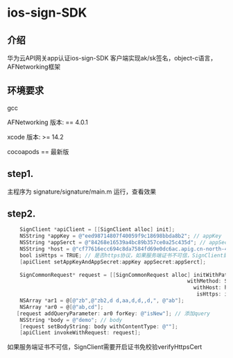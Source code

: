# ios-sign-SDK

## 介绍
华为云API网关app认证ios-sign-SDK
客户端实现ak/sk签名，object-c语言，AFNetworking框架

## 环境要求

gcc

AFNetworking 版本: == 4.0.1

xcode 版本: >= 14.2

cocoapods == 最新版

## step1. 
主程序为 signature/signature/main.m
运行，查看效果
## step2.


```objectivec
    SignClient *apiClient = [[SignClient alloc] init];
    NSString *appKey = @"eed98714807f40059f9c18698bbda8b2"; // appKey
    NSString *appSerct = @"84268e16539a4bc89b357ce0a25c435d"; // appSecert
    NSString *host = @"cf77616ecc694c8da7584fd69e0dc6ac.apig.cn-north-4.huaweicloudapis.com"; // 域名
    bool isHttps = TRUE; // 是否https协议，如果服务端证书不可信，SignClient需要开启证书免校验verifyHttpsCert
    [apiClient setAppKeyAndAppSecret:appKey appSecret:appSerct];
    
    SignCommonRequest* request = [[SignCommonRequest alloc] initWithPath: @"/app/aksk/post" // api的path
                                                          withMethod: SIGN_METHOD_POST // api的请求方法
                                                            withHost: host
                                                             isHttps: isHttps];
    NSArray *ar1 = @[@"zb",@"zb2,d d,aa,d,d,,d,", @"ab"];
    NSArray *ar0 = @[@"ab,cd"];
   [request addQueryParameter: ar0 forKey: @"isNew"]; // 添加query                                                       
    NSString *body = @"demo"; // body
    [request setBodyString: body withContentType: @""];
    [apiClient invokeWithRequest: request];
```

如果服务端证书不可信，SignClient需要开启证书免校验verifyHttpsCert

